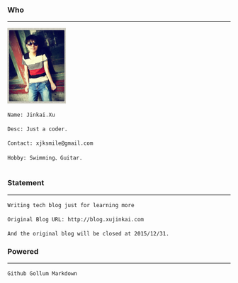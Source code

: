 

### Who

***

<div id="JK">


<div id="imgJK">
<img src="/Resource/2016/jk.png" height="170px" />
</div>

<pre id="infoJK">
<code>Name: Jinkai.Xu

Desc: Just a coder.
    
Contact: xjksmile@gmail.com

Hobby: Swimming、Guitar.    
</code>
</pre>

</div>

### Statement

***

    Writing tech blog just for learning more

    Original Blog URL: http://blog.xujinkai.com
    
    And the original blog will be closed at 2015/12/31.
    
    

### Powered

***

    Github Gollum Markdown



